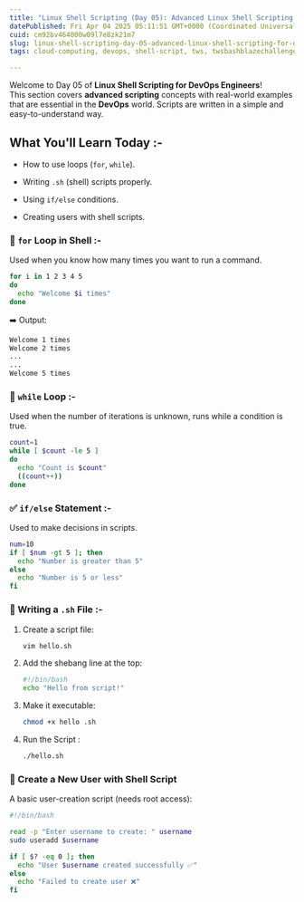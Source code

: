 ```yaml
---
title: "Linux Shell Scripting (Day 05): Advanced Linux Shell Scripting for DevOps Engineers with User Management 🚀"
datePublished: Fri Apr 04 2025 05:11:51 GMT+0000 (Coordinated Universal Time)
cuid: cm92bv464000w09l7e8zk21m7
slug: linux-shell-scripting-day-05-advanced-linux-shell-scripting-for-devops-engineers-with-user-management
tags: cloud-computing, devops, shell-script, tws, twsbashblazechallenge-trainwithshubham, twscommunity

---
```


Welcome to Day 05 of **Linux Shell Scripting for DevOps Engineers**!  
This section covers **advanced scripting** concepts with real-world examples that are essential in the **DevOps** world. Scripts are written in a simple and easy-to-understand way.

## What You'll Learn Today :-

* How to use loops (`for`, `while`).
    
* Writing `.sh` (shell) scripts properly.
    
* Using `if/else` conditions.
    
* Creating users with shell scripts.
    

### **🔁** `for` **Loop in Shell :-**

Used when you know how many times you want to run a command.

```bash
for i in 1 2 3 4 5
do
  echo "Welcome $i times"
done
```

➡️ Output:

```bash
Welcome 1 times
Welcome 2 times
...
...
Welcome 5 times
```

### **🔄** `while` **Loop :-**

Used when the number of iterations is unknown, runs while a condition is true.

```bash
count=1
while [ $count -le 5 ]
do
  echo "Count is $count"
  ((count++))
done
```

### **✅** `if/else` **Statement :-**

Used to make decisions in scripts.

```bash
num=10
if [ $num -gt 5 ]; then
  echo "Number is greater than 5"
else
  echo "Number is 5 or less"
fi
```

### **📂 Writing a** `.sh` **File :-**

1. Create a script file:
    
    ```bash
    vim hello.sh
    ```
    
2. Add the shebang line at the top:
    
    ```bash
    #!/bin/bash
    echo "Hello from script!"
    ```
    
3. Make it executable:
    
    ```bash
    chmod +x hello .sh
    ```
    

4. Run the Script :
    
    ```bash
    ./hello.sh
    ```
    

### 👤 Create a New User with Shell Script

A basic user-creation script (needs root access):

```bash
#!/bin/bash

read -p "Enter username to create: " username
sudo useradd $username

if [ $? -eq 0 ]; then
  echo "User $username created successfully ✅"
else
  echo "Failed to create user ❌"
fi
```